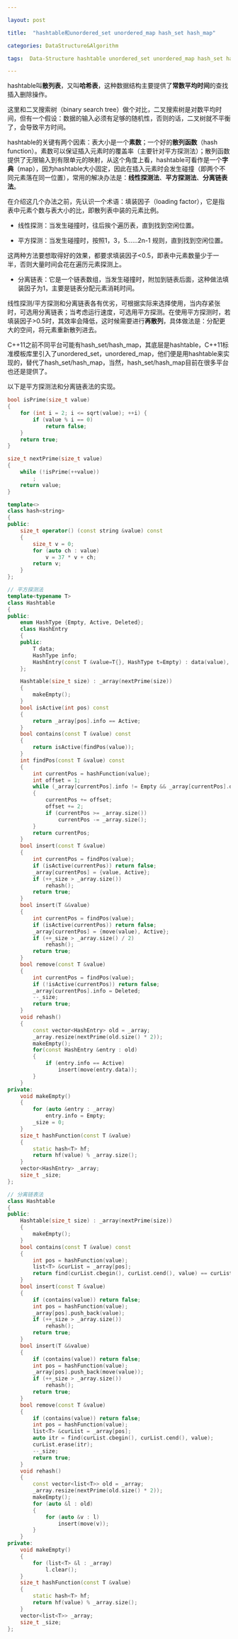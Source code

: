 ```yaml
---

layout: post

title:  "hashtable和unordered_set unordered_map hash_set hash_map"

categories: DataStructure&Algorithm

tags:  Data-Structure hashtable unordered_set unordered_map hash_set hash_map

---
```

hashtable叫**散列表**，又叫**哈希表**，这种数据结构主要提供了**常数平均时间**的查找插入删除操作。

这里和二叉搜索树（binary search tree）做个对比，二叉搜索树是对数平均时间，但有一个假设：数据的输入必须有足够的随机性，否则的话，二叉树就不平衡了，会导致平方时间。

hashtable的关键有两个因素：表大小是一个**素数**；一个好的**散列函数**（hash function）。素数可以保证插入元素时的覆盖率（主要针对平方探测法）；散列函数提供了无限输入到有限单元的映射，从这个角度上看，hashtable可看作是一个**字典**（map），因为hashtable大小固定，因此在插入元素时会发生碰撞（即两个不同元素落在同一位置），常用的解决办法是：**线性探测法**、**平方探测法**、**分离链表法**。

在介绍这几个办法之前，先认识一个术语：填装因子（loading factor），它是指表中元素个数与表大小的比，即散列表中装的元素比例。

- 线性探测：当发生碰撞时，往后挨个遍历表，直到找到空闲位置。

- 平方探测：当发生碰撞时，按照1，3，5……2n-1 规则，直到找到空闲位置。

这两种方法要想取得好的效果，都要求填装因子<0.5，即表中元素数量少于一半，否则大量时间会花在遍历元素探测上。

- 分离链表：它是一个链表数组，当发生碰撞时，附加到链表后面，这种做法填装因子为1，主要是链表分配元素消耗时间。

线性探测/平方探测和分离链表各有优劣，可根据实际来选择使用，当内存紧张时，可选用分离链表；当考虑运行速度，可选用平方探测。在使用平方探测时，若填装因子>0.5时，其效率会降低，这时候需要进行**再散列**，具体做法是：分配更大的空间，将元素重新散列进去。

C++11之前不同平台可能有hash_set/hash_map，其底层是hashtable，C++11标准模板库里引入了unordered_set，unordered_map，他们便是用hashtable来实现的，替代了hash_set/hash_map，当然，hash_set/hash_map目前在很多平台也还是提供了。

以下是平方探测法和分离链表法的实现。

```c++
bool isPrime(size_t value)
{
    for (int i = 2; i <= sqrt(value); ++i) {
        if (value % i == 0)
            return false;
    }
    return true;
}

size_t nextPrime(size_t value)
{
    while (!isPrime(++value))
        ;
    return value;
}

template<>
class hash<string>
{
public:
    size_t operator() (const string &value) const
    {
        size_t v = 0;
        for (auto ch : value)
            v = 37 * v + ch;
        return v;
    }
};

// 平方探测法
template<typename T>
class Hashtable
{
public:
    enum HashType {Empty, Active, Deleted};
    class HashEntry
    {
    public:
        T data;
        HashType info;
        HashEntry(const T &value=T{}, HashType t=Empty) : data(value), info(t) {}
    };

    Hashtable(size_t size) : _array(nextPrime(size))
    {
        makeEmpty();
    }
    bool isActive(int pos) const
    {
        return _array[pos].info == Active;
    }
    bool contains(const T &value) const
    {
        return isActive(findPos(value));
    }
    int findPos(const T &value) const
    {
        int currentPos = hashFunction(value);
        int offset = 1;
        while (_array[currentPos].info != Empty && _array[currentPos].data != value)
        {
            currentPos += offset;
            offset += 2;
            if (currentPos >= _array.size())
                currentPos -= _array.size();
        }
        return currentPos;
    }
    bool insert(const T &value)
    {
        int currentPos = findPos(value);
        if (isActive(currentPos)) return false;
        _array[currentPos] = {value, Active};
        if (++_size > _array.size())
            rehash();
        return true;
    }
    bool insert(T &&value)
    {
        int currentPos = findPos(value);
        if (isActive(currentPos)) return false;
        _array[currentPos] = {move(value), Active};
        if (++_size > _array.size() / 2)
            rehash();
        return true;
    }
    bool remove(const T &value)
    {
        int currentPos = findPos(value);
        if (!isActive(currentPos)) return false;
        _array[currentPos].info = Deleted;
        --_size;
        return true;
    }
    void rehash()
    {
        const vector<HashEntry> old = _array;
        _array.resize(nextPrime(old.size() * 2));
        makeEmpty();
        for(const HashEntry &entry : old)
        {
            if (entry.info == Active)
                insert(move(entry.data));
        }
    }
private:
    void makeEmpty()
    {
        for (auto &entry : _array)
            entry.info = Empty;
        _size = 0;
    }
    size_t hashFunction(const T &value)
    {
        static hash<T> hf;
        return hf(value) % _array.size();
    }
    vector<HashEntry> _array;
    size_t _size;
};
```

```c++
// 分离链表法
class Hashtable
{
public:
    Hashtable(size_t size) : _array(nextPrime(size))
    {
        makeEmpty();
    }
    bool contains(const T &value) const
    {
        int pos = hashFunction(value);
        list<T> &curList = _array[pos];
        return find(curList.cbegin(), curList.cend(), value) == curList.cend();
    }
    bool insert(const T &value)
    {
        if (contains(value)) return false;
        int pos = hashFunction(value);
        _array[pos].push_back(value);
        if (++_size > _array.size())
            rehash();
        return true;
    }
    bool insert(T &&value)
    {
        if (contains(value)) return false;
        int pos = hashFunction(value);
        _array[pos].push_back(move(value));
        if (++_size > _array.size())
            rehash();
        return true;
    }
    bool remove(const T &value)
    {
        if (contains(value)) return false;
        int pos = hashFunction(value);
        list<T> &curList = _array[pos];
        auto itr = find(curList.cbegin(), curList.cend(), value);
        curList.erase(itr);
        --_size;
        return true;
    }
    void rehash()
    {
        const vector<list<T>> old = _array;
        _array.resize(nextPrime(old.size() * 2));
        makeEmpty();
        for (auto &l : old)
        {
            for (auto &v : l)
                insert(move(v));
        }
    }
private:
    void makeEmpty()
    {
        for (list<T> &l : _array)
            l.clear();
    }
    size_t hashFunction(const T &value)
    {
        static hash<T> hf;
        return hf(value) % _array.size();
    }
    vector<list<T>> _array;
    size_t _size;
};
```

